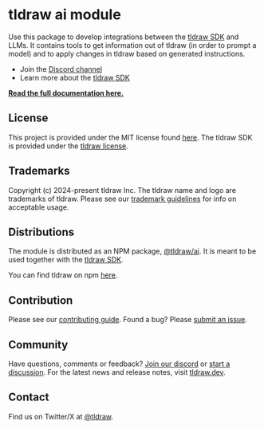 # tldraw ai module

Use this package to develop integrations between the [tldraw SDK](https://github.com/tldraw/tldraw) and LLMs. It contains tools to get information out of tldraw (in order to prompt a model) and to apply changes in tldraw based on generated instructions.

- Join the [Discord channel](https://discord.gg/9PSF2C5KgV)
- Learn more about the [tldraw SDK](https://tldraw.dev)

**[Read the full documentation here.](https://github.com/tldraw/ai)**

## License

This project is provided under the MIT license found [here](https://github.com/tldraw/vite-template/blob/main/LICENSE.md). The tldraw SDK is provided under the [tldraw license](https://github.com/tldraw/tldraw/blob/main/LICENSE.md).

## Trademarks

Copyright (c) 2024-present tldraw Inc. The tldraw name and logo are trademarks of tldraw. Please see our [trademark guidelines](https://github.com/tldraw/tldraw/blob/main/TRADEMARKS.md) for info on acceptable usage.

## Distributions

The module is distributed as an NPM package, [@tldraw/ai](https://www.npmjs.com/package/@tldraw/ai). It is meant to be used together with the [tldraw SDK](https://github.com/tldraw/tldraw).

You can find tldraw on npm [here](https://www.npmjs.com/package/@tldraw/tldraw?activeTab=versions).

## Contribution

Please see our [contributing guide](https://github.com/tldraw/tldraw/blob/main/CONTRIBUTING.md). Found a bug? Please [submit an issue](https://github.com/tldraw/tldraw/issues/new).

## Community

Have questions, comments or feedback? [Join our discord](https://discord.gg/rhsyWMUJxd) or [start a discussion](https://github.com/tldraw/tldraw/discussions/new). For the latest news and release notes, visit [tldraw.dev](https://tldraw.dev).

## Contact

Find us on Twitter/X at [@tldraw](https://twitter.com/tldraw).
